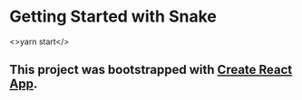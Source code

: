 # Getting Started with Snake
<>yarn start</>

## This project was bootstrapped with [Create React App](https://github.com/facebook/create-react-app).
